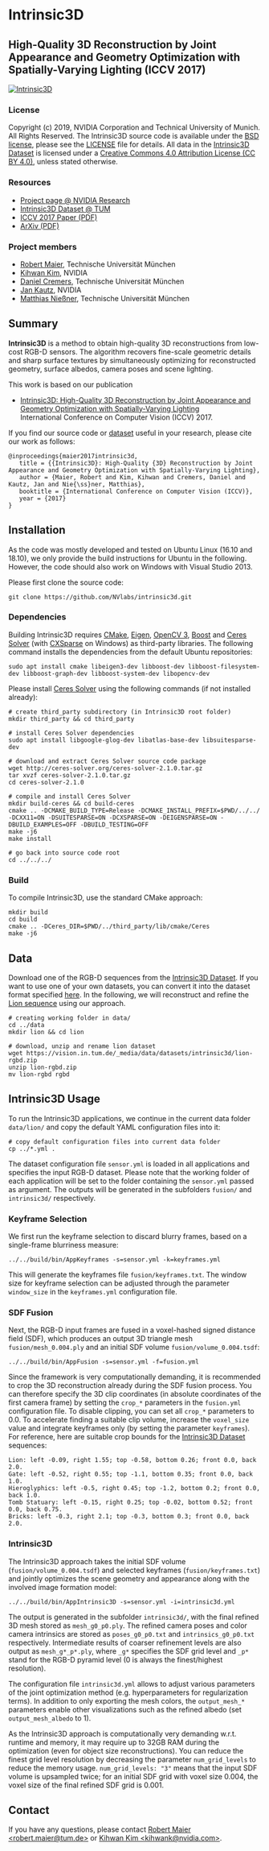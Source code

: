 # Intrinsic3D

## High-Quality 3D Reconstruction by Joint Appearance and Geometry Optimization with Spatially-Varying Lighting (ICCV 2017)

[![Intrinsic3D](https://vision.in.tum.de/_media/data/datasets/intrinsic3d/maier2017intrinsic3d_teaser.jpg?w=700&tok=b8e6f7)](https://vision.in.tum.de/_media/spezial/bib/maier2017intrinsic3d.pdf)

### License ###
Copyright (c) 2019, NVIDIA Corporation and Technical University of Munich. All Rights Reserved.
The Intrinsic3D source code is available under the [BSD license](http://opensource.org/licenses/BSD-3-Clause), please see the [LICENSE](LICENSE) file for details.
All data in the [Intrinsic3D Dataset](https://vision.in.tum.de/data/datasets/intrinsic3d) is licensed under a [Creative Commons 4.0 Attribution License (CC BY 4.0)](https://creativecommons.org/licenses/by/4.0/), unless stated otherwise.

### Resources ###
* [Project page @ NVIDIA Research](https://research.nvidia.com/publication/2017-10_Intrinsic3D%3A-High-Quality-3D)
* [Intrinsic3D Dataset @ TUM](https://vision.in.tum.de/data/datasets/intrinsic3d)
* [ICCV 2017 Paper (PDF)](https://vision.in.tum.de/_media/spezial/bib/maier2017intrinsic3d.pdf)
* [ArXiv (PDF)](https://arxiv.org/pdf/1708.01670.pdf)
 
### Project members ###
* [Robert Maier](https://vision.in.tum.de/members/maierr), Technische Universität München
* [Kihwan Kim](https://research.nvidia.com/person/kihwan-kim), NVIDIA
* [Daniel Cremers](https://vision.in.tum.de/members/cremers), Technische Universität München
* [Jan Kautz](https://research.nvidia.com/person/jan-kautz), NVIDIA
* [Matthias Nießner](http://www.niessnerlab.org/members/matthias_niessner/profile.html), Technische Universität München

## Summary
**Intrinsic3D** is a method to obtain high-quality 3D reconstructions from low-cost RGB-D sensors.
The algorithm recovers fine-scale geometric details and sharp surface textures by simultaneously optimizing for reconstructed geometry, surface albedos, camera poses and scene lighting.

This work is based on our publication  
* [Intrinsic3D: High-Quality 3D Reconstruction by Joint Appearance and Geometry Optimization with Spatially-Varying Lighting](https://vision.in.tum.de/_media/spezial/bib/maier2017intrinsic3d.pdf)  
International Conference on Computer Vision (ICCV) 2017.

If you find our source code or [dataset](https://vision.in.tum.de/data/datasets/intrinsic3d) useful in your research, please cite our work as follows:
```
@inproceedings{maier2017intrinsic3d,
   title = {{Intrinsic3D}: High-Quality {3D} Reconstruction by Joint Appearance and Geometry Optimization with Spatially-Varying Lighting},
   author = {Maier, Robert and Kim, Kihwan and Cremers, Daniel and Kautz, Jan and Nie{\ss}ner, Matthias},
   booktitle = {International Conference on Computer Vision (ICCV)},
   year = {2017}
}
```


## Installation
As the code was mostly developed and tested on Ubuntu Linux (16.10 and 18.10), we only provide the build instructions for Ubuntu in the following.
However, the code should also work on Windows with Visual Studio 2013.

Please first clone the source code:
```
git clone https://github.com/NVlabs/intrinsic3d.git
```

### Dependencies
Building Intrinsic3D requires
[CMake](https://cmake.org/download/),
[Eigen](http://eigen.tuxfamily.org/),
[OpenCV 3](https://opencv.org/releases.html),
[Boost](http://www.boost.org/users/download/) and
[Ceres Solver](http://ceres-solver.org/) (with [CXSparse](https://github.com/TheFrenchLeaf/CXSparse) on Windows)
as third-party libraries.
The following command installs the dependencies from the default Ubuntu repositories:
```
sudo apt install cmake libeigen3-dev libboost-dev libboost-filesystem-dev libboost-graph-dev libboost-system-dev libopencv-dev
```

Please install [Ceres Solver](http://ceres-solver.org/installation.html) using the following commands (if not installed already):
```
# create third_party subdirectory (in Intrinsic3D root folder)
mkdir third_party && cd third_party

# install Ceres Solver dependencies
sudo apt install libgoogle-glog-dev libatlas-base-dev libsuitesparse-dev

# download and extract Ceres Solver source code package
wget http://ceres-solver.org/ceres-solver-2.1.0.tar.gz
tar xvzf ceres-solver-2.1.0.tar.gz
cd ceres-solver-2.1.0

# compile and install Ceres Solver
mkdir build-ceres && cd build-ceres
cmake .. -DCMAKE_BUILD_TYPE=Release -DCMAKE_INSTALL_PREFIX=$PWD/../../ -DCXX11=ON -DSUITESPARSE=ON -DCXSPARSE=ON -DEIGENSPARSE=ON -DBUILD_EXAMPLES=OFF -DBUILD_TESTING=OFF
make -j6
make install

# go back into source code root
cd ../../../
```

### Build
To compile Intrinsic3D, use the standard CMake approach:
```
mkdir build
cd build
cmake .. -DCeres_DIR=$PWD/../third_party/lib/cmake/Ceres
make -j6
```


## Data
Download one of the RGB-D sequences from the [Intrinsic3D Dataset](https://vision.in.tum.de/data/datasets/intrinsic3d). If you want to use one of your own datasets, you can convert it into the dataset format specified [here](https://vision.in.tum.de/data/datasets/intrinsic3d#format).
In the following, we will reconstruct and refine the [Lion sequence](https://vision.in.tum.de/_media/data/datasets/intrinsic3d/lion-rgbd.zip) using our approach.
```
# creating working folder in data/
cd ../data
mkdir lion && cd lion

# download, unzip and rename lion dataset
wget https://vision.in.tum.de/_media/data/datasets/intrinsic3d/lion-rgbd.zip
unzip lion-rgbd.zip
mv lion-rgbd rgbd
```


## Intrinsic3D Usage
To run the Intrinsic3D applications, we continue in the current data folder ```data/lion/``` and copy the default YAML configuration files into it:
```
# copy default configuration files into current data folder
cp ../*.yml .
```
The dataset configuration file ```sensor.yml``` is loaded in all applications and specifies the input RGB-D dataset.
Please note that the working folder of each application will be set to the folder containing the ```sensor.yml``` passed as argument.
The outputs will be generated in the subfolders ```fusion/``` and  ```intrinsic3d/``` respectively.

### Keyframe Selection
We first run the keyframe selection to discard blurry frames, based on a single-frame blurriness measure:
```
../../build/bin/AppKeyframes -s=sensor.yml -k=keyframes.yml
```
This will generate the keyframes file ```fusion/keyframes.txt```.
The window size for keyframe selection can be adjusted through the parameter ```window_size``` in the ```keyframes.yml``` configuration file.

### SDF Fusion
Next, the RGB-D input frames are fused in a voxel-hashed signed distance field (SDF), which produces an output 3D triangle mesh ```fusion/mesh_0.004.ply``` and an initial SDF volume
```fusion/volume_0.004.tsdf```:

```
../../build/bin/AppFusion -s=sensor.yml -f=fusion.yml
```
Since the framework is very computationally demanding, it is recommended to crop the 3D reconstruction already during the SDF fusion process.
You can therefore specify the 3D clip coordinates (in absolute coordinates of the first camera frame) by setting the ```crop_*``` parameters in the ```fusion.yml``` configuration file. 
To disable clipping, you can set all ```crop_*``` parameters to 0.0.
To accelerate finding a suitable clip volume, increase the ```voxel_size``` value and integrate keyframes only (by setting the parameter ```keyframes```).
For reference, here are suitable crop bounds for the [Intrinsic3D Dataset](https://vision.in.tum.de/data/datasets/intrinsic3d) sequences: 
```
Lion: left -0.09, right 1.55; top -0.58, bottom 0.26; front 0.0, back 2.0.
Gate: left -0.52, right 0.55; top -1.1, bottom 0.35; front 0.0, back 1.0.
Hieroglyphics: left -0.5, right 0.45; top -1.2, bottom 0.2; front 0.0, back 1.0.
Tomb Statuary: left -0.15, right 0.25; top -0.02, bottom 0.52; front 0.0, back 0.75.
Bricks: left -0.3, right 2.1; top -0.3, bottom 0.3; front 0.0, back 2.0.
```

### Intrinsic3D
The Intrinsic3D approach takes the initial SDF volume (```fusion/volume_0.004.tsdf```) and selected keyframes (```fusion/keyframes.txt```) and jointly optimizes the scene geometry and appearance along with the involved image formation model:

```
../../build/bin/AppIntrinsic3D -s=sensor.yml -i=intrinsic3d.yml
```

The output is generated in the subfolder ```intrinsic3d/```, with the final refined 3D mesh stored as ```mesh_g0_p0.ply```. The refined camera poses and color camera intrinsics are stored as ```poses_g0_p0.txt``` and ```intrinsics_g0_p0.txt``` respectively.
Intermediate results of coarser refinement levels are also output as
```mesh_g*_p*.ply```, where ```_g*``` specifies the SDF grid level and ```_p*``` stand for the RGB-D pyramid level (0 is always the finest/highest resolution).

The configuration file ```intrinsic3d.yml``` allows to adjust various parameters of the joint optimization method (e.g. hyperparameters for regularization terms).
In addition to only exporting the mesh colors, the ```output_mesh_*``` parameters enable other visualizations such as the refined albedo (set ```output_mesh_albedo``` to 1).

As the Intrinsic3D approach is computationally very demanding w.r.t. runtime and memory, it may require up to 32GB RAM during the optimization (even for object size reconstructions).
You can reduce the finest grid level resolution by decreasing the parameter ```num_grid_levels``` to reduce the memory usage. ```num_grid_levels: "3"``` means that the input SDF volume is upsampled twice; for an initial SDF grid with voxel size 0.004, the voxel size of the final refined SDF grid is 0.001.

## Contact
If you have any questions, please contact [Robert Maier &lt;robert.maier@tum.de>](mailto:robert.maier@tum.de) or [Kihwan Kim &lt;kihwank@nvidia.com>](mailto:kihwank@nvidia.com).
